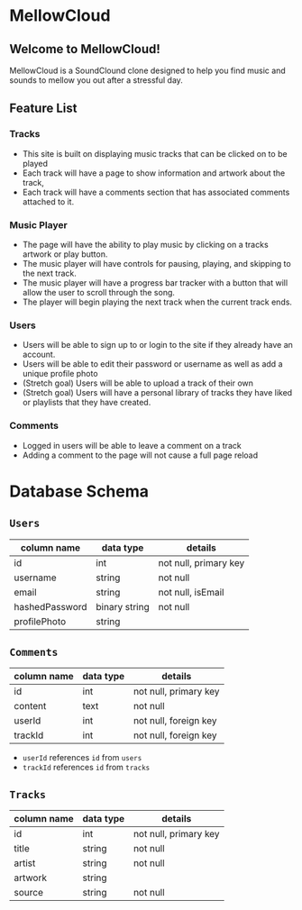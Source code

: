 # MellowCloud
## Welcome to MellowCloud!
MellowCloud is a SoundClound clone designed to help you find music and sounds to mellow you out after a stressful day. 

## Feature List
### Tracks
 - This site is built on displaying music tracks that can be clicked on to be played
 - Each track will have a page to show information and artwork about the track,
 - Each track will have a comments section that has associated comments attached to it.
### Music Player
 - The page will have the ability to play music by clicking on a tracks artwork or play button.
 - The music player will have controls for pausing, playing, and skipping to the next track.
 - The music player will have a progress bar tracker with a button that will allow the user to scroll through the song.
 - The player will begin playing the next track when the current track ends.
### Users
 - Users will be able to sign up to or login to the site if they already have an account.
 - Users will be able to edit their password or username as well as add a unique profile photo
 - (Stretch goal) Users will be able to upload a track of their own
 - (Stretch goal) Users will have a personal library of tracks they have liked or playlists that they have created.
### Comments
 - Logged in users will be able to leave a comment on a track
 - Adding a comment to the page will not cause a full page reload

# Database Schema

## `Users`
| column name    | data type     | details               |
|----------------|---------------|-----------------------|
| id             | int           | not null, primary key |
| username       | string        | not null              |
| email          | string        | not null, isEmail     |
| hashedPassword | binary string | not null              |
| profilePhoto   | string        |                       |

## `Comments`
| column name | data type | details               |
|-------------|-----------|-----------------------|
| id          | int       | not null, primary key |
| content     | text      | not null              |
| userId      | int       | not null, foreign key |
| trackId     | int       | not null, foreign key |

- `userId` references `id` from `users`
- `trackId` references `id` from `tracks`

## `Tracks`
| column name | data type | details               |
|-------------|-----------|-----------------------|
| id          | int       | not null, primary key |
| title       | string    | not null              |
| artist      | string    | not null              |
| artwork     | string    |                       |
| source      | string    | not null              |
